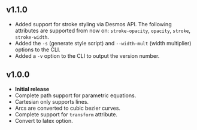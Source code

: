 ## v1.1.0
- Added support for stroke styling via Desmos API. The following attributes are supported from now on:
`stroke-opacity`, `opacity`, `stroke`, `stroke-width`.
- Added the `-s` (generate style script) and `--width-mult` (width multiplier) options to the CLI.
- Added a `-v` option to the CLI to output the version number.

## v1.0.0
- **Initial release**
- Complete path support for parametric equations.
- Cartesian only supports lines.
- Arcs are converted to cubic bezier curves.
- Complete support for `transform` attribute.
- Convert to latex option.
